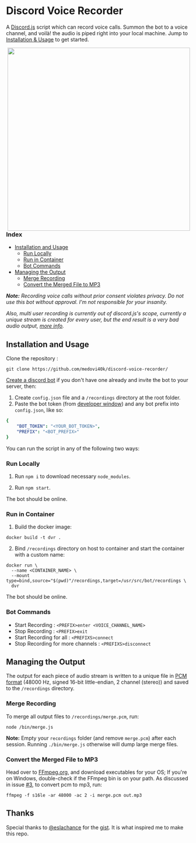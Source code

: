 # Discord Voice Recorder

A [Discord.js](https://discord.js.org/#/) script which can record voice calls. Summon the bot to a voice channel, and voilà! the audio is piped right into your local machine. Jump to [Installation & Usage](https://github.com/chebro/discord-voice-recorder#installation-and-usage) to get started.

<img src="https://i.imgur.com/faOjepH.png" width="500" align="right">

### Index
-    [Installation and Usage](#installation-and-usage)
     -    [Run Locally](#run-locally)     
	 -	  [Run in Container](#run-in-container)
	 -	  [Bot Commands](#bot-commands)
-    [Managing the Output](#managing-the-output)
     -    [Merge Recording](#merge-recording)
     -    [Convert the Merged File to MP3](#convert-the-merged-file-to-mp3)

_**Note:** Recording voice calls without prior consent violates privacy. Do not use this bot without approval. I'm not responsible for your insanity._

_Also, multi user recording is currently out of discord.js's scope, currently a unique stream is created for every user, but the end result is a very bad audio output, [more info](https://discordjs.guide/voice/receiving-audio.html#what-if-i-want-to-listen-to-multiple-users)._

## Installation and Usage

Clone the repository : 
```
git clone https://github.com/medovi40k/discord-voice-recorder/
```

[Create a discord bot](https://discordpy.readthedocs.io/en/latest/discord.html) if you don't have one already and invite the bot to your server, then:

1. Create `config.json` file and a `/recordings` directory at the root folder.
2. Paste the bot token (from [developer window](https://discord.com/developers/applications)) and any bot prefix into `config.json`, like so:

```yaml
{
    "BOT_TOKEN": "<YOUR_BOT_TOKEN>",
    "PREFIX": "<BOT_PREFIX>"
}
```

You can run the script in any of the following two ways:

### Run Locally

1. Run `npm i` to download necessary `node_modules`.

2. Run `npm start`.

The bot should be online.

### Run in Container

1. Build the docker image: 

```
docker build -t dvr .
```

2. Bind `/recordings` directory on host to container and start the container with a custom name:

```
docker run \          
  --name <CONTAINER_NAME> \     
  --mount type=bind,source="$(pwd)"/recordings,target=/usr/src/bot/recordings \
  dvr
```

The bot should be online.

### Bot Commands

+ Start Recording : `<PREFIX>enter <VOICE_CHANNEL_NAME>`
+ Stop Recording  : `<PREFIX>exit`
+ Start Recording for all : `<PREFIXS>connect`
+ Stop Recording  for more channels : `<PREFIXS>disconnect`


## Managing the Output

The output for each piece of audio stream is written to a unique file in [PCM format](https://en.wikipedia.org/wiki/Pulse-code_modulation) (48000 Hz, signed 16-bit little-endian, 2 channel (stereo)) and saved to the `/recordings` directory.

### Merge Recording

To merge all output files to `/recordings/merge.pcm`, run:

```
node /bin/merge.js
``` 

**Note:** Empty your `recordings` folder (and remove `merge.pcm`) after each session. Running `./bin/merge.js` otherwise will dump large merge files.

### Convert the Merged File to MP3

Head over to [FFmpeg.org](https://ffmpeg.org/download.html), and download executables for your OS; If you're on Windows, double-check if the FFmpeg bin is on your path. As discussed in issue [#3](https://github.com/chebro/discord-voice-recorder/issues/3), to convert pcm to mp3, run:

```
ffmpeg -f s16le -ar 48000 -ac 2 -i merge.pcm out.mp3
```
## Thanks

Special thanks to [@eslachance](https://github.com/eslachance) for the [gist](https://gist.github.com/eslachance/fb70fc036183b7974d3b9191601846ba). It is what inspired me to make this repo.

